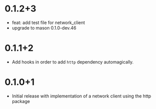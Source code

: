 # 0.1.2+3

- feat: add test file for network_client
- upgrade to mason 0.1.0-dev.46

# 0.1.1+2

- Add hooks in order to add `http` dependency automagically.

# 0.1.0+1

- Initial release with implementation of a network client using the http package
